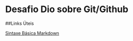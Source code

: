 # Desafio Dio sobre Git/Github


##Links Úteis

[Sintaxe Básica Markdown](https://www.markdownguide.org/basic-syntax/)
